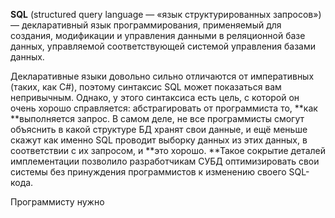 **SQL** \(structured query language — «язык структурированных запросов»\) — декларативный язык программирования, применяемый для создания, модификации и управления данными в реляционной базе данных, управляемой cоответствующей системой управления базами данных.

Декларативные языки довольно сильно отличаются от императивных \(таких, как C\#\), поэтому синтаксис SQL может показаться вам непривычным. Однако, у этого синтаксиса есть цель, с которой он очень хорошо справляется: абстрагировать от программиста то, **как **выполняется запрос. В самом деле, не все программисты смогут объяснить в какой структуре БД хранят свои данные, и ещё меньше скажут как именно SQL проводит выборку данных из этих данных, в соответствии с их запросом, и **это хорошо. **Такое сокрытие деталей имплементации позволило разработчикам СУБД оптимизировать свои системы без принуждения программистов к изменению своего SQL-кода.

Программисту нужно

